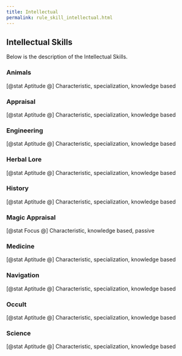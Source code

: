 ```yaml
---
title: Intellectual
permalink: rule_skill_intellectual.html
---
```


## Intellectual Skills
Below is the description of the Intellectual Skills.

### Animals
[@stat Aptitude @] Characteristic, specialization, knowledge based

### Appraisal
[@stat Aptitude @] Characteristic, specialization, knowledge based

### Engineering
[@stat Aptitude @] Characteristic, specialization, knowledge based

### Herbal Lore
[@stat Aptitude @] Characteristic, specialization, knowledge based

### History
[@stat Aptitude @] Characteristic, specialization, knowledge based

### Magic Appraisal
[@stat Focus @] Characteristic, knowledge based, passive

### Medicine
[@stat Aptitude @] Characteristic, specialization, knowledge based

### Navigation
[@stat Aptitude @] Characteristic, specialization, knowledge based

### Occult
[@stat Aptitude @] Characteristic, specialization, knowledge based

### Science
[@stat Aptitude @] Characteristic, specialization, knowledge based

